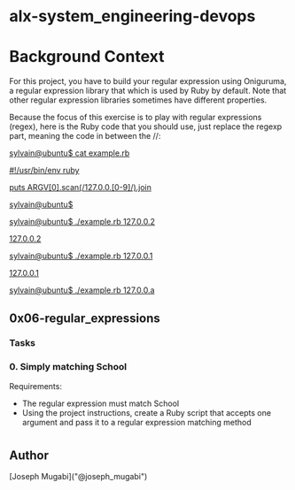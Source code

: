 # alx-system_engineering-devops
# Background Context
For this project, you have to build your regular expression using Oniguruma, a regular expression library that which is used by Ruby by default. Note that other regular expression libraries sometimes have different properties.

Because the focus of this exercise is to play with regular expressions (regex), here is the Ruby code that you should use, just replace the regexp part, meaning the code in between the //:

[sylvain@ubuntu$ cat example.rb](/html/body/main/article/div[2]/div/div[5]/div/pre)

[#!/usr/bin/env ruby](/html/body/main/article/div[2]/div/div[5]/div/pre)

[puts ARGV[0].scan(/127.0.0.[0-9]/).join](/html/body/main/article/div[2]/div/div[5]/div/pre)

[sylvain@ubuntu$](/html/body/main/article/div[2]/div/div[5]/div/pre)

[sylvain@ubuntu$ ./example.rb 127.0.0.2](/html/body/main/article/div[2]/div/div[5]/div/pre)

[127.0.0.2](/html/body/main/article/div[2]/div/div[5]/div/pre)

[sylvain@ubuntu$ ./example.rb 127.0.0.1](/html/body/main/article/div[2]/div/div[5]/div/pre)

[127.0.0.1](/html/body/main/article/div[2]/div/div[5]/div/pre)

[sylvain@ubuntu$ ./example.rb 127.0.0.a](/html/body/main/article/div[2]/div/div[5]/div/pre)

## 0x06-regular_expressions
### Tasks

### 0. Simply matching School
Requirements:

* The regular expression must match School
* Using the project instructions, create a Ruby script that accepts one argument and pass it to a regular expression matching method
#
## Author
[Joseph Mugabi](<path d="M23.643 4.937c-.835.37-1.732.62-2.675.733.962-.576 1.7-1.49 2.048-2.578-.9.534-1.897.922-2.958 1.13-.85-.904-2.06-1.47-3.4-1.47-2.572 0-4.658 2.086-4.658 4.66 0 .364.042.718.12 1.06-3.873-.195-7.304-2.05-9.602-4.868-.4.69-.63 1.49-.63 2.342 0 1.616.823 3.043 2.072 3.878-.764-.025-1.482-.234-2.11-.583v.06c0 2.257 1.605 4.14 3.737 4.568-.392.106-.803.162-1.227.162-.3 0-.593-.028-.877-.082.593 1.85 2.313 3.198 4.352 3.234-1.595 1.25-3.604 1.995-5.786 1.995-.376 0-.747-.022-1.112-.065 2.062 1.323 4.51 2.093 7.14 2.093 8.57 0 13.255-7.098 13.255-13.254 0-.2-.005-.402-.014-.602.91-.658 1.7-1.477 2.323-2.41z"></path>"@joseph_mugabi")

